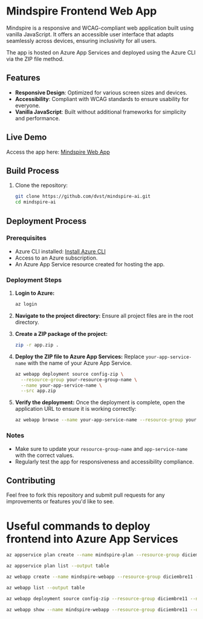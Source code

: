 # Mindspire Frontend Web App

Mindspire is a responsive and WCAG-compliant web application built using vanilla JavaScript. It offers an accessible user interface that adapts seamlessly across devices, ensuring inclusivity for all users.

The app is hosted on Azure App Services and deployed using the Azure CLI via the ZIP file method. 

## Features

- **Responsive Design**: Optimized for various screen sizes and devices.
- **Accessibility**: Compliant with WCAG standards to ensure usability for everyone.
- **Vanilla JavaScript**: Built without additional frameworks for simplicity and performance.

## Live Demo

Access the app here: [Mindspire Web App](https://mindspire-webapp.azurewebsites.net)

## Build Process

1. Clone the repository:
   ```bash
   git clone https://github.com/dvst/mindspire-ai.git
   cd mindspire-ai
   ```

## Deployment Process

### Prerequisites

- Azure CLI installed: [Install Azure CLI](https://learn.microsoft.com/en-us/cli/azure/install-azure-cli)
- Access to an Azure subscription.
- An Azure App Service resource created for hosting the app.

### Deployment Steps

1. **Login to Azure:**
   ```bash
   az login
   ```

2. **Navigate to the project directory:**
   Ensure all project files are in the root directory.

3. **Create a ZIP package of the project:**
   ```bash
   zip -r app.zip .
   ```

4. **Deploy the ZIP file to Azure App Services:**
   Replace `your-app-service-name` with the name of your Azure App Service.
   ```bash
   az webapp deployment source config-zip \
     --resource-group your-resource-group-name \
     --name your-app-service-name \
     --src app.zip
   ```

5. **Verify the deployment:**
   Once the deployment is complete, open the application URL to ensure it is working correctly:
   ```bash
   az webapp browse --name your-app-service-name --resource-group your-resource-group-name
   ```

### Notes

- Make sure to update your `resource-group-name` and `app-service-name` with the correct values.
- Regularly test the app for responsiveness and accessibility compliance.

## Contributing

Feel free to fork this repository and submit pull requests for any improvements or features you'd like to see.


# Useful commands to deploy frontend into Azure App Services

```bash
az appservice plan create --name mindspire-plan --resource-group diciembre11 --sku F1 --location "centralus"
```

```bash
az appservice plan list --output table
```

```bash
az webapp create --name mindspire-webapp --resource-group diciembre11 --plan mindspire-plan
```

```bash
az webapp list --output table
```

```bash
az webapp deployment source config-zip --resource-group diciembre11 --name mindspire-webapp --src site.zip
```

```bash
az webapp show --name mindspire-webapp --resource-group diciembre11 --query "state"
```
